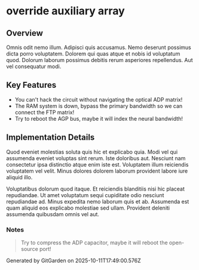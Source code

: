 # override auxiliary array

## Overview
Omnis odit nemo illum. Adipisci quis accusamus. Nemo deserunt possimus dicta porro voluptatem. Dolorem qui quas atque et nobis id voluptatum quod. Dolorum laborum possimus debitis rerum asperiores repellendus. Aut vel consequatur modi.

## Key Features
- You can't hack the circuit without navigating the optical ADP matrix!
- The RAM system is down, bypass the primary bandwidth so we can connect the FTP matrix!
- Try to reboot the AGP bus, maybe it will index the neural bandwidth!

## Implementation Details
Quod eveniet molestias soluta quis hic et explicabo quia. Modi vel qui assumenda eveniet voluptas sint rerum. Iste doloribus aut. Nesciunt nam consectetur ipsa distinctio atque enim iste est. Voluptatem illum reiciendis voluptatem vel velit. Minus dolores dolorem laborum provident labore iure aliquid illo.
 Voluptatibus dolorum quod itaque. Et reiciendis blanditiis nisi hic placeat repudiandae. Ut amet voluptatum sequi cupiditate odio nesciunt repudiandae ad. Minus expedita nemo laborum quis et ab. Assumenda est quam aliquid eos explicabo molestiae sed ullam. Provident deleniti assumenda quibusdam omnis vel aut.

### Notes
> Try to compress the ADP capacitor, maybe it will reboot the open-source port!

Generated by GitGarden on 2025-10-11T17:49:00.576Z